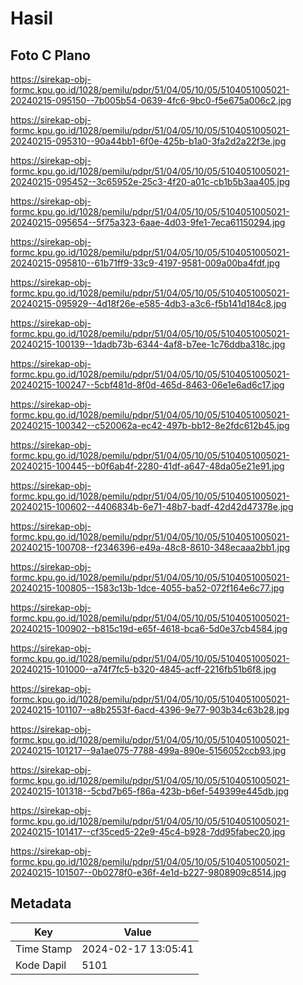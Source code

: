 # Hasil

## Foto C Plano

https://sirekap-obj-formc.kpu.go.id/1028/pemilu/pdpr/51/04/05/10/05/5104051005021-20240215-095150--7b005b54-0639-4fc6-9bc0-f5e675a006c2.jpg

https://sirekap-obj-formc.kpu.go.id/1028/pemilu/pdpr/51/04/05/10/05/5104051005021-20240215-095310--90a44bb1-6f0e-425b-b1a0-3fa2d2a22f3e.jpg

https://sirekap-obj-formc.kpu.go.id/1028/pemilu/pdpr/51/04/05/10/05/5104051005021-20240215-095452--3c65952e-25c3-4f20-a01c-cb1b5b3aa405.jpg

https://sirekap-obj-formc.kpu.go.id/1028/pemilu/pdpr/51/04/05/10/05/5104051005021-20240215-095654--5f75a323-6aae-4d03-9fe1-7eca61150294.jpg

https://sirekap-obj-formc.kpu.go.id/1028/pemilu/pdpr/51/04/05/10/05/5104051005021-20240215-095810--61b71ff9-33c9-4197-9581-009a00ba4fdf.jpg

https://sirekap-obj-formc.kpu.go.id/1028/pemilu/pdpr/51/04/05/10/05/5104051005021-20240215-095929--4d18f26e-e585-4db3-a3c6-f5b141d184c8.jpg

https://sirekap-obj-formc.kpu.go.id/1028/pemilu/pdpr/51/04/05/10/05/5104051005021-20240215-100139--1dadb73b-6344-4af8-b7ee-1c76ddba318c.jpg

https://sirekap-obj-formc.kpu.go.id/1028/pemilu/pdpr/51/04/05/10/05/5104051005021-20240215-100247--5cbf481d-8f0d-465d-8463-06e1e6ad6c17.jpg

https://sirekap-obj-formc.kpu.go.id/1028/pemilu/pdpr/51/04/05/10/05/5104051005021-20240215-100342--c520062a-ec42-497b-bb12-8e2fdc612b45.jpg

https://sirekap-obj-formc.kpu.go.id/1028/pemilu/pdpr/51/04/05/10/05/5104051005021-20240215-100445--b0f6ab4f-2280-41df-a647-48da05e21e91.jpg

https://sirekap-obj-formc.kpu.go.id/1028/pemilu/pdpr/51/04/05/10/05/5104051005021-20240215-100602--4406834b-6e71-48b7-badf-42d42d47378e.jpg

https://sirekap-obj-formc.kpu.go.id/1028/pemilu/pdpr/51/04/05/10/05/5104051005021-20240215-100708--f2346396-e49a-48c8-8610-348ecaaa2bb1.jpg

https://sirekap-obj-formc.kpu.go.id/1028/pemilu/pdpr/51/04/05/10/05/5104051005021-20240215-100805--1583c13b-1dce-4055-ba52-072f164e6c77.jpg

https://sirekap-obj-formc.kpu.go.id/1028/pemilu/pdpr/51/04/05/10/05/5104051005021-20240215-100902--b815c19d-e65f-4618-bca6-5d0e37cb4584.jpg

https://sirekap-obj-formc.kpu.go.id/1028/pemilu/pdpr/51/04/05/10/05/5104051005021-20240215-101000--a74f7fc5-b320-4845-acff-2216fb51b6f8.jpg

https://sirekap-obj-formc.kpu.go.id/1028/pemilu/pdpr/51/04/05/10/05/5104051005021-20240215-101107--a8b2553f-6acd-4396-9e77-903b34c63b28.jpg

https://sirekap-obj-formc.kpu.go.id/1028/pemilu/pdpr/51/04/05/10/05/5104051005021-20240215-101217--9a1ae075-7788-499a-890e-5156052ccb93.jpg

https://sirekap-obj-formc.kpu.go.id/1028/pemilu/pdpr/51/04/05/10/05/5104051005021-20240215-101318--5cbd7b65-f86a-423b-b6ef-549399e445db.jpg

https://sirekap-obj-formc.kpu.go.id/1028/pemilu/pdpr/51/04/05/10/05/5104051005021-20240215-101417--cf35ced5-22e9-45c4-b928-7dd95fabec20.jpg

https://sirekap-obj-formc.kpu.go.id/1028/pemilu/pdpr/51/04/05/10/05/5104051005021-20240215-101507--0b0278f0-e36f-4e1d-b227-9808909c8514.jpg


## Metadata

| Key        | Value               |
| ---------- | ------------------- |
| Time Stamp | 2024-02-17 13:05:41 |
| Kode Dapil | 5101                |



